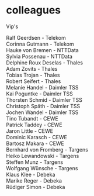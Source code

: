 # colleagues
Vip's

Ralf Geerdsen - Telekom <br/>
Corinna Gutmann - Telekom <br/>
Hauke von Bremen - NTTData <br/>
Sylvia Possenau - NTTData <br/>
Delphine Roux Deselas - Thales <br/>
Adam Zovits - Thales <br/>
Tobias Trojan - Thales <br/>
Robert Seifert - Thales <br/>
Melanie Handel - Daimler TSS <br/>
Kai Poguntke - Daimler TSS <br/>
Thorsten Schmid - Daimler TSS <br/>
Christoph Späth - Daimler TSS <br/>
Jochen Wandel - Daimler TSS <br/>
Tino Tubandt - CEWE <br/>
Patrick Taddey - CEWE <br/>
Jaron Little - CEWE <br/>
Dominic Karasch - CEWE <br/>
Bartosz Makara - CEWE <br/>
Bernhard von Fromberg - Targens <br/>
Heiko Lewandowski - Targens <br/>
Steffen Munz - Targens <br/>
Wolfgang Wünsche - Targens <br/>
Klaus Klee - Debeka <br/>
Marike Reger - Debeka <br/>
Rüdiger Simon - Debeka <br/>


